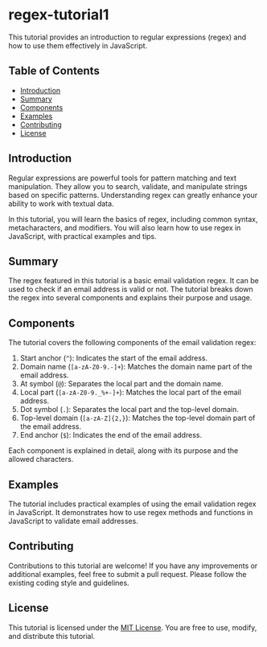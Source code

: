 # regex-tutorial1

This tutorial provides an introduction to regular expressions (regex) and how to use them effectively in JavaScript.

## Table of Contents

- [Introduction](#introduction)
- [Summary](#summary)
- [Components](#components)
- [Examples](#examples)
- [Contributing](#contributing)
- [License](#license)

## Introduction

Regular expressions are powerful tools for pattern matching and text manipulation. They allow you to search, validate, and manipulate strings based on specific patterns. Understanding regex can greatly enhance your ability to work with textual data.

In this tutorial, you will learn the basics of regex, including common syntax, metacharacters, and modifiers. You will also learn how to use regex in JavaScript, with practical examples and tips.

## Summary

The regex featured in this tutorial is a basic email validation regex. It can be used to check if an email address is valid or not. The tutorial breaks down the regex into several components and explains their purpose and usage.

## Components

The tutorial covers the following components of the email validation regex:

1. Start anchor (`^`): Indicates the start of the email address.
2. Domain name (`[a-zA-Z0-9.-]+`): Matches the domain name part of the email address.
3. At symbol (`@`): Separates the local part and the domain name.
4. Local part (`[a-zA-Z0-9._%+-]+`): Matches the local part of the email address.
5. Dot symbol (`.`): Separates the local part and the top-level domain.
6. Top-level domain (`[a-zA-Z]{2,}`): Matches the top-level domain part of the email address.
7. End anchor (`$`): Indicates the end of the email address.

Each component is explained in detail, along with its purpose and the allowed characters.

## Examples

The tutorial includes practical examples of using the email validation regex in JavaScript. It demonstrates how to use regex methods and functions in JavaScript to validate email addresses.

## Contributing

Contributions to this tutorial are welcome! If you have any improvements or additional examples, feel free to submit a pull request. Please follow the existing coding style and guidelines.

## License

This tutorial is licensed under the [MIT License](LICENSE). You are free to use, modify, and distribute this tutorial.